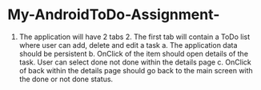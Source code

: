 # My-AndroidToDo-Assignment-
1. The application will have 2 tabs  2. The first tab will contain a ToDo list where user can add, delete and edit a task a. The application data should be persistent b. OnClick of the item should open details of the task. User can select done not done within the details page c. OnClick of back within the details page should go back to the main screen with the done or not done status. 
